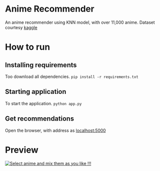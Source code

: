 # Anime Recommender

An anime recommender using KNN model, with over 11,000 anime. Dataset courtesy [kaggle](https://www.kaggle.com/CooperUnion/anime-recommendations-database)

# How to run

## Installing requirements
Too download all dependencies.
```pip install -r requirements.txt```

## Starting application
To start the application.
```python app.py```

## Get recommendations
Open the browser, with address as [localhost:5000](localhost:5000)

# Preview
[![Select anime and mix them as you like !!!](https://www.youtube.com/watch?v=179WuEiv84k/2.jpg)](https://www.youtube.com/watch?v=179WuEiv84k)